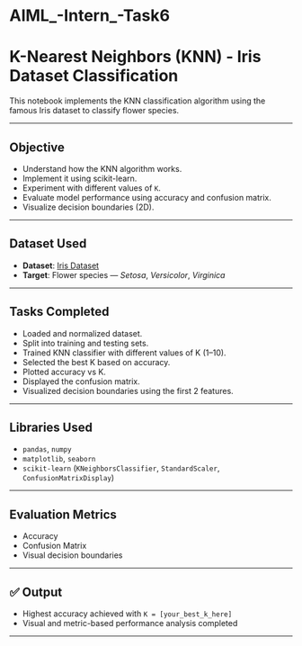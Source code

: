 # AIML_-Intern_-Task6
# K-Nearest Neighbors (KNN) - Iris Dataset Classification

This notebook implements the KNN classification algorithm using the famous Iris dataset to classify flower species.

---

## Objective
- Understand how the KNN algorithm works.
- Implement it using scikit-learn.
- Experiment with different values of `K`.
- Evaluate model performance using accuracy and confusion matrix.
- Visualize decision boundaries (2D).

---

## Dataset Used
- **Dataset**: [Iris Dataset](https://www.kaggle.com/datasets/uciml/iris)
- **Target**: Flower species — *Setosa*, *Versicolor*, *Virginica*

---

## Tasks Completed
- Loaded and normalized dataset.
- Split into training and testing sets.
- Trained KNN classifier with different values of K (1–10).
- Selected the best K based on accuracy.
- Plotted accuracy vs K.
- Displayed the confusion matrix.
- Visualized decision boundaries using the first 2 features.

---

## Libraries Used
- `pandas`, `numpy`
- `matplotlib`, `seaborn`
- `scikit-learn` (`KNeighborsClassifier`, `StandardScaler`, `ConfusionMatrixDisplay`)

---

## Evaluation Metrics
- Accuracy
- Confusion Matrix
- Visual decision boundaries

---


## ✅ Output
- Highest accuracy achieved with `K = [your_best_k_here]`
- Visual and metric-based performance analysis completed

---

